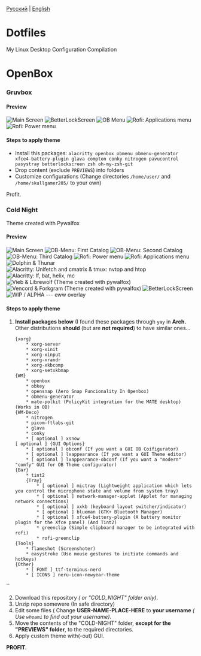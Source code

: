 [Русский](README-ru.md) | [English](README.md)

# Dotfiles
My Linux Desktop Configuration Compilation

# OpenBox
### Gruvbox
#### Preview

![Main Screen](openbox/GRUVBOX/PREVIEWS/preview-1.png)
![BetterLockScreen](openbox/GRUVBOX/PREVIEWS/preview-4.png)
![OB Menu](openbox/GRUVBOX/PREVIEWS/preview-6.png) ![Rofi: Applications menu](openbox/GRUVBOX/PREVIEWS/preview-7.png)
![Rofi: Power menu](openbox/GRUVBOX/PREVIEWS/preview-8.png)

#### Steps to apply theme

* Install this packages: `alacritty openbox obmenu obmenu-generator xfce4-battery-plugin glava compton conky nitrogen pavucontrol pasystray betterlockscreen zsh oh-my-zsh-git`
* Drop content (exclude `PREVIEWS`) into folders
* Customize configurations (Change directories `/home/user/` and `/home/skullgamer205/` to your own)

Profit.



### Cold Night
Theme created with Pywalfox
#### Preview

![Main Screen](openbox/COLD_NIGHT/.PREVIEWS/SCREENSHOT-1.png)
![OB-Menu: First Catalog](openbox/COLD_NIGHT/.PREVIEWS/SCREENSHOT-4.png)
![OB-Menu: Second Catalog](openbox/COLD_NIGHT/.PREVIEWS/SCREENSHOT-2.png)
![OB-Menu: Third Catalog](openbox/COLD_NIGHT/.PREVIEWS/SCREENSHOT-3.png)
![Rofi: Power menu](openbox/COLD_NIGHT/.PREVIEWS/SCREENSHOT-5.png)
![Rofi: Applications menu](openbox/COLD_NIGHT/.PREVIEWS/SCREENSHOT-6.png)
![Dolphin & Thunar](openbox/COLD_NIGHT/.PREVIEWS/SCREENSHOT-7.png)
![Alacritty: Unifetch and cmatrix & tmux: nvtop and htop	](openbox/COLD_NIGHT/.PREVIEWS/SCREENSHOT-8.png)
![Alacritty: lf, bat, helix, mc](openbox/COLD_NIGHT/.PREVIEWS/SCREENSHOT-9.png)
![Vieb & Librewolf (Theme created with pywalfox) ](openbox/COLD_NIGHT/.PREVIEWS/SCREENSHOT-10.png)
![Vencord & Forkgram (Theme created with pywalfox) ](openbox/COLD_NIGHT/.PREVIEWS/SCREENSHOT-11.png)
![BetterLockScreen](openbox/COLD_NIGHT/.PREVIEWS/SCREENSHOT-12.png)
![WIP / ALPHA --- eww overlay](openbox/COLD_NIGHT/.PREVIEWS/SCREENSHOT-12.png)
#### Steps to apply theme

1) **Install packages below** (I found these packages through `yay` in **Arch.** Other distributions **should**  (but are **not required**) to have similar ones...
	```
	{xorg}
		* xorg-server
		* xorg-xinit
		* xorg-xinput
		* xorg-xrandr
		* xorg-xkbcomp
		* xorg-setxkbmap
	{WM}
		* openbox
		* obkey
		* opensnap (Aero Snap Funcionality In Openbox)
		* obmenu-generator
		* mate-polkit (PolicyKit integration for the MATE desktop) (Works in OB)
	{WM-Deco}
		* nitrogen
		* picom-ftlabs-git
		* glava
		* conky
		* [ optional ] xsnow
	[ optional ] {GUI Options}
		* [ optional ] obconf (If you want a GUI OB Coifigurator)
		* [ optional ] lxappearance (If you want a GUI Theme editor)
		* [ optional ] lxappearance-obconf (If you want a "modern" "comfy" GUI for OB Theme configurator)
	{Bar}
		* tint2
		{Tray}
			* [ optional ] mictray (Lightweight application which lets you control the microphone state and volume from system tray)
			* [ optional ] network-manager-applet (Applet for managing network connections)
			* [ optional ] xxkb (keyboard layout switcher/indicator)
			* [ optional ] blueman (GTK+ Bluetooth Manager)
			* [ optional ] xfce4-battery-plugin (A battery monitor plugin for the Xfce panel) (And Tint2)
			* greenclip (Simple clipboard manager to be integrated with rofi)
			* rofi-greenclip
	{Tools}
		* flameshot (Screenshoter)
		* easystroke (Use mouse gestures to initiate commands and hotkeys)
	{Other}
		* [ FONT ] ttf-terminus-nerd
		* [ ICONS ] neru-icon-newyear-theme
``

2) Download this repository *( or "COLD_NIGHT" folder only)*.
3) Unzip repo somewere (In safe directory)
4) Edit some files ( Change **USER-NAME-PLACE-HERE** to **your username** *( Use `whoami` to find out your username)*.
5) Move the contents of the "COLD-NIGHT" folder, **except for the "PREVIEWS" folder**, to the required directories.
6) Apply custom theme with(-out) GUI.

**PROFIT.**

